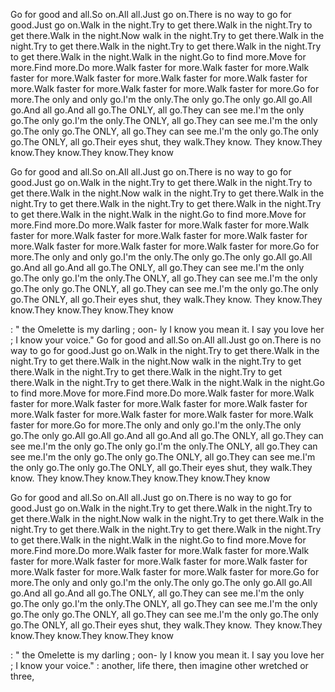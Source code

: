  Go for good and all.So on.All all.Just go on.There is no way to go for good.Just go on.Walk in the night.Try to get there.Walk in the night.Try to get there.Walk in the night.Now walk in the night.Try to get there.Walk in the night.Try to get there.Walk in the night.Try to get there.Walk in the night.Try to get there.Walk in the night.Walk in the night.Go to find more.Move for more.Find more.Do more.Walk faster for more.Walk faster for more.Walk faster for more.Walk faster for more.Walk faster for more.Walk faster for more.Walk faster for more.Walk faster for more.Walk faster for more.Go for more.The only and only go.I'm the only.The only go.The only go.All go.All go.And all go.And all go.The ONLY, all go.They can see me.I'm the only go.The only go.I'm the only.The ONLY, all go.They can see me.I'm the only go.The only go.The ONLY, all go.They can see me.I'm the only go.The only go.The ONLY, all go.Their eyes shut, they walk.They know. They know.They know.They know.They know.They know

  Go for good and all.So on.All all.Just go on.There is no way to go for good.Just go on.Walk in the night.Try to get there.Walk in the night.Try to get there.Walk in the night.Now walk in the night.Try to get there.Walk in the night.Try to get there.Walk in the night.Try to get there.Walk in the night.Try to get there.Walk in the night.Walk in the night.Go to find more.Move for more.Find more.Do more.Walk faster for more.Walk faster for more.Walk faster for more.Walk faster for more.Walk faster for more.Walk faster for more.Walk faster for more.Walk faster for more.Walk faster for more.Go for more.The only and only go.I'm the only.The only go.The only go.All go.All go.And all go.And all go.The ONLY, all go.They can see me.I'm the only go.The only go.I'm the only.The ONLY, all go.They can see me.I'm the only go.The only go.The ONLY, all go.They can see me.I'm the only go.The only go.The ONLY, all go.Their eyes shut, they walk.They know. They know.They know.They know.They know.They know

 : " the Omelette is my darling ; oon- ly I know you mean it. I say you love her ; I know your voice."  Go for good and all.So on.All all.Just go on.There is no way to go for good.Just go on.Walk in the night.Try to get there.Walk in the night.Try to get there.Walk in the night.Now walk in the night.Try to get there.Walk in the night.Try to get there.Walk in the night.Try to get there.Walk in the night.Try to get there.Walk in the night.Walk in the night.Go to find more.Move for more.Find more.Do more.Walk faster for more.Walk faster for more.Walk faster for more.Walk faster for more.Walk faster for more.Walk faster for more.Walk faster for more.Walk faster for more.Walk faster for more.Go for more.The only and only go.I'm the only.The only go.The only go.All go.All go.And all go.And all go.The ONLY, all go.They can see me.I'm the only go.The only go.I'm the only.The ONLY, all go.They can see me.I'm the only go.The only go.The ONLY, all go.They can see me.I'm the only go.The only go.The ONLY, all go.Their eyes shut, they walk.They know. They know.They know.They know.They know.They know

  Go for good and all.So on.All all.Just go on.There is no way to go for good.Just go on.Walk in the night.Try to get there.Walk in the night.Try to get there.Walk in the night.Now walk in the night.Try to get there.Walk in the night.Try to get there.Walk in the night.Try to get there.Walk in the night.Try to get there.Walk in the night.Walk in the night.Go to find more.Move for more.Find more.Do more.Walk faster for more.Walk faster for more.Walk faster for more.Walk faster for more.Walk faster for more.Walk faster for more.Walk faster for more.Walk faster for more.Walk faster for more.Go for more.The only and only go.I'm the only.The only go.The only go.All go.All go.And all go.And all go.The ONLY, all go.They can see me.I'm the only go.The only go.I'm the only.The ONLY, all go.They can see me.I'm the only go.The only go.The ONLY, all go.They can see me.I'm the only go.The only go.The ONLY, all go.Their eyes shut, they walk.They know. They know.They know.They know.They know.They know

 : " the Omelette is my darling ; oon- ly I know you mean it. I say you love her ; I know your voice." : another, life there, then imagine other wretched or three,